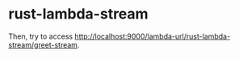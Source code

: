 # rust-lambda-stream

Then, try to access <http://localhost:9000/lambda-url/rust-lambda-stream/greet-stream>.
